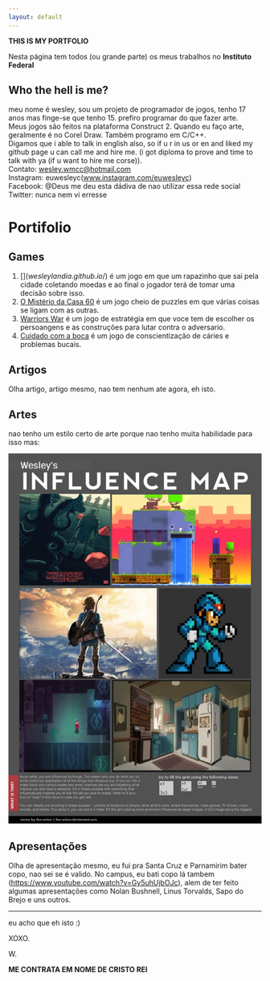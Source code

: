 ```yaml
---
layout: default
---
```


**THIS IS MY PORTFOLIO**

Nesta página tem todos (ou grande parte) os meus trabalhos no **Instituto Federal**

## Who the hell is me?

meu nome é wesley, sou um projeto de programador de jogos, tenho 17 anos mas finge-se que tenho 15. prefiro programar do que fazer arte.  
Meus jogos são feitos na plataforma Construct 2. Quando eu faço arte, geralmente é no Corel Draw. Também programo em C/C++.  
Digamos que i able to talk in english also, so if u r in us or en and liked my github page u can call me and hire me. (i got diploma to prove and time to talk with ya (if u want to hire me corse)).   
Contato: wesley.wmcc@hotmail.com  
Instagram: euwesleyc(www.instagram.com/euwesleyc)  
Facebook: @Deus me deu esta dádiva de nao utilizar essa rede social  
Twitter: nunca nem vi erresse  

# Portifolio

## Games
1. [$](wesleylandia.github.io/$) é um jogo em que um rapazinho que sai pela cidade coletando moedas e ao final o jogador terá de tomar uma decisão sobre isso.
2. [O Mistério da Casa 60](wesleylandia.github.io/Oficina2) é um jogo cheio de puzzles em que várias coisas se ligam com as outras.
3. [Warriors War](https://leonardofelipe.github.io/WarriorsWar/) é um jogo de estratégia em que voce tem de escolher os persoangens e as construções para lutar contra o adversario.
4. [Cuidado com a boca](wesleylandia.github.io/cuidedasuaboca) é um jogo de conscientização de cáries e problemas bucais.
## Artigos
Olha artigo, artigo mesmo, nao tem nenhum ate agora, eh isto.  

## Artes
nao tenho um estilo certo de arte porque nao tenho muita habilidade para isso mas:  

![](influence_map_meme_by_fox_orian.jpg)

## Apresentações
Olha de apresentação mesmo, eu fui pra Santa Cruz e Parnamirim bater copo, nao sei se é valido. No campus, eu bati copo lá tambem (https://www.youtube.com/watch?v=Gy5uhUjbOJc), alem de ter feito algumas apresentações como Nolan Bushnell, Linus Torvalds, Sapo do Brejo e uns outros.

* * * 

eu acho que eh isto :)

XOXO.  

W.  

**ME CONTRATA EM NOME DE CRISTO REI**
